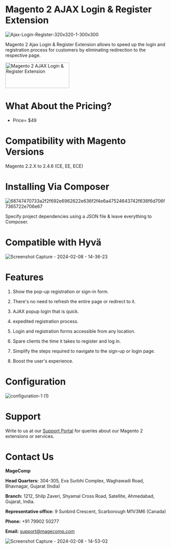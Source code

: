 # Magento 2 AJAX Login & Register Extension

![Ajax-Login-Register-320x320-1-300x300](https://github.com/patelanny/magento-2-ajax-login-register/assets/121279820/e61de86e-4f42-48cb-a012-24ce24e8423a)

Magento 2 Ajax Login &amp; Register Extension allows to speed up the login and registration process for customers by eliminating redirection to the respective page.

<a href="https://magecomp.com/magento-2-ajax-login-register.html">
<img src="https://camo.githubusercontent.com/f0daed80e54cedb78e21b512762e63e90ee6915af7ff2c58499c865b0e679f93/68747470733a2f2f6d616765636f6d702e636f6d2f6d656469612f627574746f6e2e77656270" alt="Magento 2 AJAX Login & Register Extension
" width="200" height="80">
</a>

# What About the Pricing?
* Price= $49
  
# Compatibility with Magento Versions
Magento 2.2.X to 2.4.6 (CE, EE, ECE)

# Installing Via Composer

![68747470733a2f2f692e6962622e636f2f4e6a47524643742f636f6d706f7365722e706e67](https://github.com/patelanny/magento-2-easy-coupon-manager/assets/121279820/cd9f4278-852a-4c9e-a5de-d6b96b0b2508)

Specify project dependencies using a JSON file & leave everything to Composer.

# Compatible with Hyvä

![Screenshot Capture - 2024-02-08 - 14-36-23](https://github.com/patelanny/magento-2-easy-coupon-manager/assets/121279820/9d2278de-e0b8-4585-9159-bc77325456e7)

# Features

1. Show the pop-up registration or sign-in form.

2. There's no need to refresh the entire page or redirect to it.

3. AJAX popup login that is quick.

4. expedited registration process.

5. Login and registration forms accessible from any location.

6. Spare clients the time it takes to register and log in.

7. Simplify the steps required to navigate to the sign-up or login page.

8. Boost the user's experience.

# Configuration
![configuration-1 (1)](https://github.com/patelanny/magento-2-ajax-login-register/assets/121279820/d073aae3-afe7-490c-bcb0-f7e021a0177d)

# Support
Write to us at our <a href="https://magecomp.com/support/">Support Portal</a> for queries about our Magento 2 extensions or services.

# Contact Us
**MageComp**

**Head Quarters:** 304-305, Eva Surbhi Complex, Waghawadi Road, Bhavnagar, Gujarat (India)

**Branch:** 1212, Shilp Zaveri, Shyamal Cross Road, Satellite, Ahmedabad, Gujarat, India.

**Representative office:** 9 Sunbird Crescent, Scarborough M1V3M6 (Canada)

**Phone:** +91 79902 50277

**Email:** support@magecomp.com

![Screenshot Capture - 2024-02-08 - 14-53-02](https://github.com/patelanny/magento-2-easy-coupon-manager/assets/121279820/94de763e-31bc-4fb3-b807-6a6108bc5eea)

